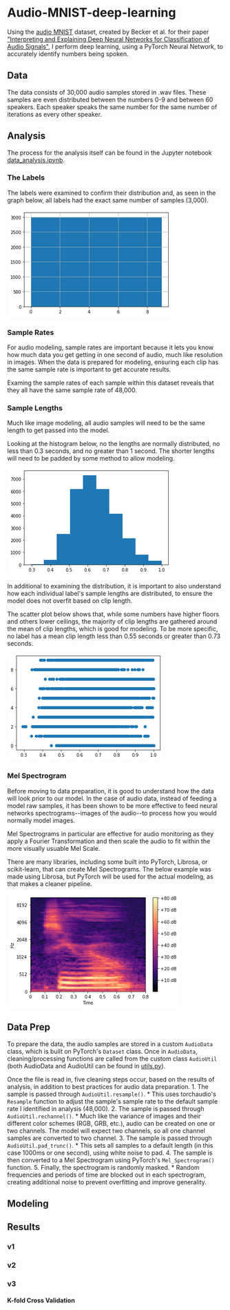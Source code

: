 # Audio-MNIST-deep-learning
Using the [audio MNIST](https://github.com/soerenab/AudioMNIST) dataset, created by Becker et al. for their paper ["Interpreting and Explaining Deep Neural Networks for Classification of Audio Signals"](https://arxiv.org/abs/1807.03418), I perform deep learning, using a PyTorch Neural Network, to accurately identify numbers being spoken.

## Data 
The data consists of 30,000 audio samples stored in .wav files. These samples are even distributed between the numbers 0-9 and between 60 speakers. Each speaker speaks the same number for the same number of iterations as every other speaker.

## Analysis
The process for the analysis itself can be found in the Jupyter notebook [data_analysis.ipynb](https://github.com/bjhammack/audio-MNIST-deep-learning/blob/main/data_analyis.ipynb).

### The Labels
The labels were examined to confirm their distribution and, as seen in the graph below, all labels had the exact same number of samples (3,000).

![Label Distribution](https://github.com/bjhammack/audio-MNIST-deep-learning/blob/main/images/label_distribution.png?raw=true "Label Hist")

### Sample Rates
For audio modeling, sample rates are important because it lets you know how much data you get getting in one second of audio, much like resolution in images. When the data is prepared for modeling, ensuring each clip has the same sample rate is important to get accurate results.

Examing the sample rates of each sample within this dataset reveals that they all have the same sample rate of 48,000.

### Sample Lengths
Much like image modeling, all audio samples will need to be the same length to get passed into the model.

Looking at the histogram below, no the lengths are normally distributed, no less than 0.3 seconds, and no greater than 1 second. The shorter lengths will need to be padded by some method to allow modeling.

![Length Histogram](https://github.com/bjhammack/audio-MNIST-deep-learning/blob/main/images/length_distribution.png?raw=true "Length Hist")

In additional to examining the distribution, it is important to also understand how each individual label's sample lengths are distributed, to ensure the model does not overfit based on clip length.

The scatter plot below shows that, while some numbers have higher floors and others lower ceilings, the majority of clip lengths are gathered around the mean of clip lengths, which is good for modeling. To be more specific, no label has a mean clip length less than 0.55 seconds or greater than 0.73 seconds.

![Length Scatter](https://github.com/bjhammack/audio-MNIST-deep-learning/blob/main/images/length_by_label.png?raw=true "Length Scatter")

### Mel Spectrogram
Before moving to data preparation, it is good to understand how the data will look prior to our model. In the case of audio data, instead of feeding a model raw samples, it has been shown to be more effective to feed neural networks spectrograms--images of the audio--to process how you would normally model images.

Mel Spectrograms in particular are effective for audio monitoring as they apply a Fourier Transformation and then scale the audio to fit within the more visually usuable Mel Scale.

There are many libraries, including some built into PyTorch, Librosa, or scikit-learn, that can create Mel Spectrograms. The below example was made using Librosa, but PyTorch will be used for the actual modeling, as that makes a cleaner pipeline.

![Mel Spectrogram](https://github.com/bjhammack/audio-MNIST-deep-learning/blob/main/images/mel_spectrogram.png?raw=true "Mel Spec")


## Data Prep
To prepare the data, the audio samples are stored in a custom `AudioData` class, which is built on PyTorch's `Dataset` class. Once in `AudioData`, cleaning/processing functions are called from the custom class `AudioUtil` (both AudioData and AudioUtil can be found in [utils.py](https://github.com/bjhammack/audio-MNIST-deep-learning/blob/main/utils.py)).

Once the file is read in, five cleaning steps occur, based on the results of analysis, in addition to best practices for audio data preparation.
	1. The sample is passed through `AudioUtil.resample()`.
		* This uses torchaudio's `Resample` function to adjust the sample's sample rate to the default sample rate I identified in analysis (48,000).
	2. The sample is passed through `AudioUtil.rechannel()`.
		* Much like the variance of images and their different color schemes (RGB, GRB, etc.), audio can be created on one or two channels. The model will expect two channels, so all one channel samples are converted to two channel.
	3. The sample is passed through `AudioUtil.pad_trunc()`.
		* This sets all samples to a default length (in this case 1000ms or one second), using white noise to pad.
	4. The sample is then converted to a Mel Spectrogram using PyTorch's `Mel_Spectrogram()` function.
	5. Finally, the spectrogram is randomly masked.
		* Random frequencies and periods of time are blocked out in each spectrogram, creating additional noise to prevent overfitting and improve generality.

## Modeling


## Results

### v1

### v2

### v3

#### K-fold Cross Validation